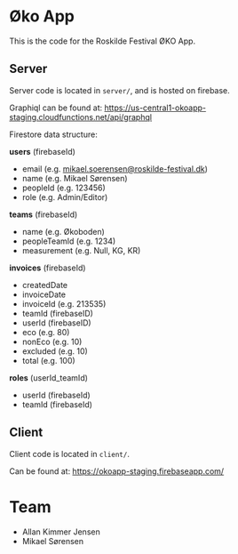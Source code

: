 # Øko App
This is the code for the Roskilde Festival ØKO App.

## Server 
Server code is located in `server/`, and is hosted on firebase.

Graphiql can be found at: https://us-central1-okoapp-staging.cloudfunctions.net/api/graphql

Firestore data structure:

**users** (firebaseId)
- email (e.g. mikael.soerensen@roskilde-festival.dk)
- name (e.g. Mikael Sørensen)
- peopleId (e.g. 123456)
- role (e.g. Admin/Editor)

**teams** (firebaseId)
- name (e.g. Økoboden)
- peopleTeamId (e.g. 1234)
- measurement (e.g. Null, KG, KR)

**invoices** (firebaseId)
- createdDate
- invoiceDate
- invoiceId (e.g. 213535)
- teamId (firebaseID)
- userId (firebaseID)
- eco (e.g. 80)
- nonEco (e.g. 10)
- excluded (e.g. 10)
- total (e.g. 100)

**roles** (userId_teamId)
- userId (firebaseId)
- teamId (firebaseId)


## Client
Client code is located in `client/`.

Can be found at: https://okoapp-staging.firebaseapp.com/

# Team

- Allan Kimmer Jensen
- Mikael Sørensen
